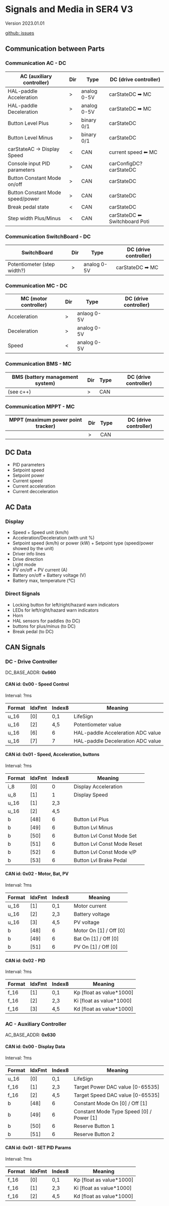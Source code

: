 # Signals and Media in SER4 V3

Version 2023.01.01

[github: issues](https://github.com/SolarEnergyRacers/solar_car_control_system_v3/issues/1)

## Communication between Parts
### Communication AC - DC

| AC (auxiliary controller)        | Dir | Type        | DC (drive controller)         |
|----------------------------------|-----|-------------|-------------------------------|
| HAL-paddle Acceleration          | >   | analog 0-5V | carStateDC ➡ MC               |
| HAL-paddle Deceleration          | >   | analog 0-5V | carStateDC ➡ MC               |
| Button Level Plus                | >   | binary 0/1  | carStateDC                    |
| Button Level Minus               | >   | binary 0/1  | carStateDC                    |
| carStateAC -> Display Speed      | <   | CAN         | current speed ⬅ MC            |
| Console input PID parameters     | >   | CAN         | carConfigDC? carStateDC       |
| Button Constant Mode on/off      | >   | CAN         | carStateDC                    |
| Button Constant Mode speed/power | >   | CAN         | carStateDC                    |
| Break pedal state                | <   | CAN         | carStateDC                    |
| Step width Plus/Minus            | <   | CAN         | carStateDC ⬅ Switchboard Poti |

### Communication SwitchBoard - DC

| SwitchBoard                 | Dir | Type        | DC (drive controller) |
|-----------------------------|-----|-------------|-----------------------|
| Potentiometer (step width?) | >   | analog 0-5V | carStateDC ➡ MC       |

### Communication MC - DC

| MC (motor controller) | Dir | Type        | DC (drive controller) |
|-----------------------|-----|-------------|-----------------------|
| Acceleration          | >   | anlaog 0-5V |                       |
| Deceleration          | >   | analog 0-5V |                       |
| Speed                 | <   | analog 0-5V |                       |

### Communication BMS - MC

| BMS (battery management system) | Dir | Type | DC (drive controller) |
|---------------------------------|-----|------|-----------------------|
| (see c++)                       | >   | CAN  |                       |

### Communication MPPT - MC

| MPPT (maximum power point tracker) | Dir | Type | DC (drive controller) |
|------------------------------------|-----|------|-----------------------|
|                                    | >   | CAN  |                       |

## DC Data

- PID parameters 
- Setpoint speed
- Setpoint power
- Current speed
- Current acceleration
- Current decceleration

## AC Data

### Display

- Speed + Speed unit (km/h)
- Acceleration/Deceleration (with unit %)
- Setpoint speed (km/h) or power (kW) + Setpoint type (speed/power showed by the unit)
- Driver info lines
- Drive direction
- Light mode
- PV on/off + PV current (A)
- Battery on/off + Battery voltage (V)
- Battery max, temperature (°C)



### Direct Signals

- Locking button for left/right/hazard warn indicators 
- LEDs for left/right/hazard warn indicators 
- Horn
- HAL sensors for paddles (to DC)
- buttons for plus/minus (to DC)
- Break pedal (to DC)


## CAN Signals

### DC - Drive Controller

DC_BASE_ADDR: **0x660**

#### CAN id: 0x00 - Speed Control

Interval: ?ms

Format | IdxFmt | Index8 | Meaning
-------|--------|--------|----------------------------------
u_16   | [0]    | 0,1    | LifeSign
u_16   | [2]    | 4,5    | Potentiometer value
u_16   | [6]    | 6      | HAL-paddle Acceleration ADC value
u_16   | [7]    | 7      | HAL-paddle Deceleration ADC value

#### CAN id: 0x01 - Speed, Acceleration, buttons

Interval: ?ms

Format | IdxFmt | Index8 | Meaning
-------|--------|--------|----------------------------
i_8    | [0]    | 0      | Display Acceleration 
u_8    | [1]    | 1      | Display Speed 
u_16   | [1]    | 2,3    |
u_16   | [2]    | 4,5    |
b      | [48]   | 6      | Button Lvl Plus
b      | [49]   | 6      | Button Lvl Minus
b      | [50]   | 6      | Button Lvl Const Mode Set
b      | [51]   | 6      | Button Lvl Const Mode Reset
b      | [52]   | 6      | Button Lvl Const Mode v/P
b      | [53]   | 6      | Button Lvl Brake Pedal

#### CAN id: 0x02 - Motor, Bat, PV

Interval: ?ms

Format | IdxFmt | Index8 | Meaning
-------|--------|--------|-----------------------
u_16   | [1]    | 0,1    | Motor current
u_16   | [2]    | 2,3    | Battery voltage
u_16   | [3]    | 4,5    | PV voltage
b      | [48]   | 6      | Motor On [1] / Off [0]
b      | [49]   | 6      | Bat On [1] / Off [0]
b      | [51]   | 6      | PV On [1] / Off [0]

#### CAN id: 0x02 - PID

Interval: ?ms

Format | IdxFmt | Index8 | Meaning
-------|--------|--------|--------------------------
f_16   | [1]    | 0,1    | Kp [float as value\*1000]
f_16   | [2]    | 2,3    | Ki [float as value\*1000]
f_16   | [3]    | 4,5    | Kd [float as value\*1000]

### AC - Auxiliary Controller

AC_BASE_ADDR: **0x630**

#### CAN id: 0x00 - Display Data

Interval: ?ms

Format | IdxFmt | Index8 | Meaning
-------|--------|--------|-----------------------------------------
u_16   | [0]    | 0,1    | LifeSign
f_16   | [1]    | 2,3    | Target Power DAC value [0-65535]
f_16   | [2]    | 4,5    | Target Speed DAC value [0-65535]
b      | [48]   | 6      | Constant Mode On [0] / Off [1]
b      | [49]   | 6      | Constant Mode Type Speed [0] / Power [1]
b      | [50]   | 6      | Reserve Button 1
b      | [51]   | 6      | Reserve Button 2

#### CAN id: 0x01 - SET PID Params

Interval: ?ms

Format | IdxFmt | Index8 | Meaning
-------|--------|--------|-------------------------
f_16   | [0]    | 0,1    | Kp [float as value*1000]
f_16   | [1]    | 2,3    | Ki [float as value*1000]
f_16   | [2]    | 4,5    | Kd [float as value*1000]
